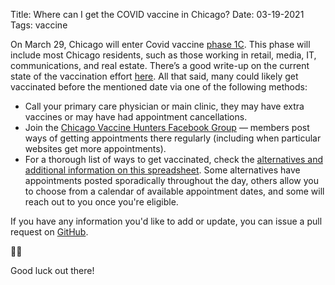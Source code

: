 Title: Where can I get the COVID vaccine in Chicago?
Date: 03-19-2021
Tags: vaccine

On March 29, Chicago will enter Covid vaccine [phase 1C](https://www.chicago.gov/city/en/sites/covid19-vaccine/home/vaccine-distribution-phases.html). This phase will include most Chicago residents, such as those working in retail, media, IT, communications, and real estate. There’s a good write-up on the current state of the vaccination effort [here](https://thetriibe.com/2021/03/most-chicagoans-will-be-eligible-for-vaccine-beginning-march-29-but-not-everyone-will-be-able-to-get-vaccinated-immediately/). All that said, many could likely get vaccinated before the mentioned date via one of the following methods:

- Call your primary care physician or main clinic, they may have extra vaccines or may have had appointment cancellations.
- Join the [Chicago Vaccine Hunters Facebook Group](https://www.facebook.com/groups/1864372350383607/) — members post ways of getting appointments there regularly (including when particular websites get more appointments).
- For a thorough list of ways to get vaccinated, check the [alternatives and additional information on this spreadsheet](https://docs.google.com/spreadsheets/d/e/2PACX-1vQ9rQdqgSJFapWJCKHA6ERzTva0W82DiEHKzG5AWkCNCaXwgwZOIgoIcN4gsdjgQr8doMLPRTfrLV_L/pubhtml?fbclid=IwAR1kxS9OC6uyiUo7H_ZAa13dXpP8rJ9rcxMdIHMKYljtl9BtS_deg3J4yjU#). Some alternatives have appointments posted sporadically throughout the day, others allow you to choose from a calendar of available appointment dates, and some will reach out to you once you're eligible.

If you have any information you'd like to add or update, you can issue a pull request on [GitHub](https://github.com/lorenanicole/chicago-covid-vaccine-311/).

🖖🏽

Good luck out there!
